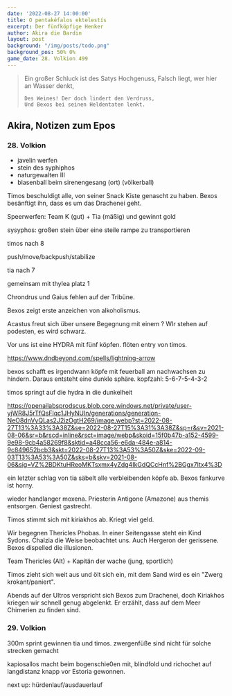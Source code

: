 ```yaml
---
date: '2022-08-27 14:00:00'
title: O pentakéfalos ektelestís
excerpt: Der fünfköpfige Henker
author: Akira die Bardin
layout: post
background: "/img/posts/todo.png"
background_pos: 50% 0%
game_date: 28. Volkion 499
---
```


<div class="rhyme">
  <blockquote>
    Ein großer Schluck ist des Satys Hochgenuss,
    Falsch liegt, wer hier an Wasser denkt,
    
    Des Weines! Der doch lindert den Verdruss,
    Und Bexos bei seinen Heldentaten lenkt.
  </blockquote>
</div>

## Akira, Notizen zum Epos

### 28. Volkion

* javelin werfen
* stein des syphiphos
* naturgewalten III
* blasenball beim sirenengesang (ort) (völkerball)

Timos beschuldigt alle, von seiner Snack Kiste genascht zu haben. Bexos besänftigt ihn, dass es um das Drachenei geht.

Speerwerfen: Team K (gut) + Tia (mäßig) und gewinnt gold

sysyphos: großen stein über eine steile rampe zu transportieren

<!-- todo: timos auf dndaux mit hammock bild ergänzen -->

timos nach 8

push/move/backpush/stabilize

tia nach 7

gemeinsam mit thylea platz 1

Chrondrus und Gaius fehlen auf der Tribüne.

Bexos zeigt erste anzeichen von alkoholismus. 

Acastus freut sich über unsere Begegnung mit einem ?
WIr stehen auf podesten, es wird schwarz.

Vor uns ist eine HYDRA mit fünf köpfen. flöten entry von timos.

<dall-emage>https://www.dndbeyond.com/spells/lightning-arrow</dall-emage>

bexos schafft es irgendwann köpfe mit feuerball am nachwachsen zu hindern. Daraus entsteht eine dunkle sphäre.
kopfzahl: 5-6-7-5-4-3-2

timos springt auf die hydra in die dunkelheit

<dall-emage>https://openailabsprodscus.blob.core.windows.net/private/user-yjWR8J5rTfQsFlqc1JHyNUIn/generations/generation-NeO8dnVyQLas2J2izOgtH269/image.webp?st=2022-08-27T13%3A33%3A38Z&se=2022-08-27T15%3A31%3A38Z&sp=r&sv=2021-08-06&sr=b&rscd=inline&rsct=image/webp&skoid=15f0b47b-a152-4599-9e98-9cb4a58269f8&sktid=a48cca56-e6da-484e-a814-9c849652bcb3&skt=2022-08-27T13%3A53%3A50Z&ske=2022-09-03T13%3A53%3A50Z&sks=b&skv=2021-08-06&sig=VZ%2BDKtuHReoMKTsxmx4yZdg4IkGdQCcHnf%2BGgx7Itx4%3D</dall-emage>


ein letzter schlag von tia säbelt alle verbleibenden köpfe ab. Bexos fankurve ist horny.

wieder handlanger moxena. Priesterin Antigone (Amazone) aus themis entsorgen. Geniest gastrecht. 

Timos stimmt sich mit kiriakhos ab. Kriegt viel geld.

Wir begegnen Thericles Phobas. In einer Seitengasse steht ein Kind Sydons. Chalzia die Weise beobachtet uns. Auch Hergeron der gerissene. Bexos dispelled die illusionen.

Team Thericles (Alt) + Kapitän der wache (jung, sportlich)

Timos zieht sich weit aus und ölt sich ein, mit dem Sand wird es ein "Zwerg krokant/paniert".

Abends auf der Ultros verspricht sich Bexos zum Drachenei, doch Kiriakhos kriegen wir schnell genug abgelenkt. Er erzählt, dass auf dem Meer Chimerien zu finden sind.


### 29. Volkion

300m sprint gewinnen tia und timos. zwergenfüße sind nicht für solche strecken gemacht

kapiosallos macht beim bogenschie0en mit, blindfold und richochet auf langdistanz knapp vor Estoria gewonnen.

next up: hürdenlauf/ausdauerlauf

